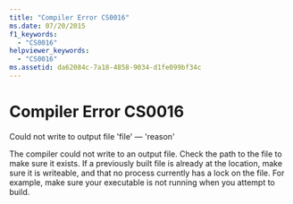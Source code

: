 ```yaml
---
title: "Compiler Error CS0016"
ms.date: 07/20/2015
f1_keywords:
  - "CS0016"
helpviewer_keywords:
  - "CS0016"
ms.assetid: da62084c-7a18-4858-9034-d1fe099bf34c
---
```

# Compiler Error CS0016

Could not write to output file 'file' — 'reason'

 The compiler could not write to an output file. Check the path to the file to make sure it exists. If a previously built file is already at the location, make sure it is writeable, and that no process currently has a lock on the file. For example, make sure your executable is not running when you attempt to build.
